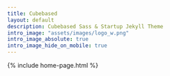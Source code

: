 ```yaml
---
title: Cubebased
layout: default
description: Cubebased Sass & Startup Jekyll Theme
intro_image: "assets/images/logo_w.png"
intro_image_absolute: true
intro_image_hide_on_mobile: true
---
```


{% include home-page.html %}